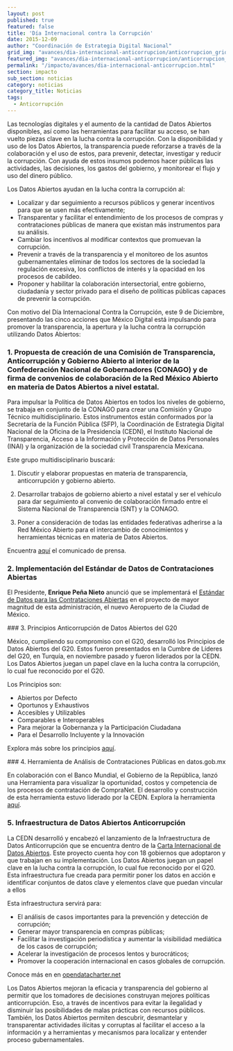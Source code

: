 ```yaml
---
layout: post
published: true
featured: false
title: 'Día Internacional contra la Corrupción'
date: 2015-12-09
author: "Coordinación de Estrategia Digital Nacional"
grid_img: "avances/dia-internacional-anticorrupcion/anticorrupcion_grid.jpg"
featured_img: "avances/dia-internacional-anticorrupcion/anticorrupcion_featured.jpg"
permalink: "/impacto/avances/dia-internacional-anticorrupcion.html"
section: impacto
sub_section: noticias
category: noticias
category_title: Noticias
tags:
  - Anticorrupción
---
```


Las tecnologías digitales y el aumento de la cantidad de Datos Abiertos disponibles, así como las herramientas para facilitar su acceso, se han vuelto piezas clave en la lucha contra la corrupción. Con la disponibilidad y uso de los Datos Abiertos, la transparencia puede reforzarse a través de la colaboración y el uso de estos, para prevenir, detectar, investigar y reducir la corrupción. Con ayuda de estos insumos podemos hacer públicas las actividades, las decisiones, los gastos del gobierno, y monitorear el flujo y uso del dinero público.  

Los Datos Abiertos ayudan en la lucha contra la corrupción al:

* Localizar y dar seguimiento a recursos públicos y generar incentivos para que se usen más efectivamente;
* Transparentar y facilitar el entendimiento de los procesos de compras y contrataciones públicas de manera que existan más instrumentos para su análisis.
* Cambiar los incentivos al modificar contextos que promuevan la corrupción.
* Prevenir a través de la transparencia y el monitoreo de los asuntos gubernamentales eliminar de todos los sectores de la sociedad la regulación excesiva, los conflictos de interés y la opacidad en los procesos de cabildeo.
* Proponer y habilitar la colaboración intersectorial, entre gobierno, ciudadanía y sector privado para el diseño de políticas públicas capaces de prevenir la corrupción.

Con motivo del Día Internacional Contra la Corrupción, este 9 de Diciembre, presentando las cinco acciones que México Digital está impulsando para promover la transparencia, la apertura y la lucha contra la corrupción utilizando Datos Abiertos:

### 1. Propuesta de creación de una Comisión de Transparencia, Anticorrupción y Gobierno Abierto al interior de la Confederación Nacional de Gobernadores (CONAGO) y de firma de convenios de colaboración de la Red México Abierto en materia de Datos Abiertos a nivel estatal.

Para impulsar la Política de Datos Abiertos en todos los niveles de gobierno, se trabaja en conjunto de la CONAGO para crear una Comisión y Grupo Técnico multidisciplinario. Estos instrumentos están conformados por la Secretaría de la Función Pública (SFP), la Coordinación de Estrategia Digital Nacional de la Oficina de la Presidencia (CEDN), el Instituto Nacional de Transparencia, Acceso a la Información y Protección de Datos Personales (INAI) y  la organización de la sociedad civil Transparencia Mexicana.

Este grupo multidisciplinario buscará:

1. Discutir y elaborar propuestas en materia de transparencia, anticorrupción y gobierno abierto.

2. Desarrollar trabajos de gobierno abierto a nivel estatal y ser el vehículo para dar seguimiento al convenio de colaboración firmado entre el Sistema Nacional de Transparencia (SNT) y la CONAGO.

3. Poner a consideración de todas las  entidades federativas adherirse a la Red México Abierto para el intercambio de conocimientos y herramientas técnicas en materia de Datos Abiertos.

Encuentra [aquí](http://www.conago.org.mx/varios/documentos/conago-transparencia.pdf) el comunicado de prensa.

### 2. Implementación del Estándar de Datos de Contrataciones Abiertas

El Presidente, **Enrique Peña Nieto** anunció que se  implementará el [Estándar de Datos para las Contrataciones Abiertas](http://datos.gob.mx/impacto/casos-de-uso/contrataciones-abiertas.html) en el proyecto de mayor magnitud de esta administración, el nuevo Aeropuerto de la Ciudad de México.



### 3. Principios Anticorrupción de Datos Abiertos del G20

México, cumpliendo su compromiso con el G20, desarrolló los Principios de Datos Abiertos del G20. Estos fueron presentados en la Cumbre de Líderes del G20, en Turquía, en noviembre pasado y fueron liderados por la CEDN. Los Datos Abiertos juegan un papel clave en la lucha contra la corrupción, lo cual fue reconocido por el G20.

Los Principios son:

* Abiertos por Defecto
* Oportunos y Exhaustivos
* Accesibles y Utilizables
* Comparables e Interoperables
* Para mejorar la Gobernanza y la Participación Ciudadana
* Para el Desarrollo Incluyente y la Innovación

Explora más sobre los principios [aquí](http://www.g20.utoronto.ca/2015/G20-Anti-Corruption-Open-Data-Principles.pdf).


### 4. Herramienta de Análisis de Contrataciones Públicas en datos.gob.mx

En colaboración con el Banco Mundial, el Gobierno de la República, lanzó una Herramienta  para visualizar la oportunidad, costos y competencia de los procesos de contratación de CompraNet. El desarrollo y construcción de esta herramienta estuvo liderado por la CEDN. Explora la herramienta [aquí](http://contrataciones.datos.gob.mx/).

### 5. Infraestructura de Datos Abiertos Anticorrupción

La CEDN desarrolló y encabezó el lanzamiento de la Infraestructura de Datos Anticorrupción que se encuentra dentro de la [Carta Internacional de Datos Abiertos](http://opendatacharter.net). Este proyecto cuenta hoy con 18 gobiernos que adoptaron y que trabajan en su implementación. Los Datos Abiertos juegan un papel clave en la lucha contra la corrupción, lo cual fue reconocido por el G20. Esta infraestructura fue creada para permitir poner los datos en acción e identificar conjuntos de datos clave y elementos clave que puedan vincular a ellos

Esta infraestructura servirá para:

* El análisis de casos importantes para la prevención y detección de corrupción;
* Generar mayor transparencia en compras públicas;
* Facilitar la investigación periodística y aumentar la visibilidad mediática de los casos de corrupción;
* Acelerar la investigación de procesos lentos y burocráticos;
* Promover la cooperación internacional en casos globales de corrupción.

Conoce más en en [opendatacharter.net](opendatacharter.net)

Los Datos Abiertos mejoran la eficacia y transparencia del gobierno al permitir que los tomadores de decisiones construyan mejores políticas anticorrupción. Eso, a través de incentivos para evitar la ilegalidad y disminuir las posibilidades de  malas prácticas con recursos públicos. También, los Datos Abiertos permiten descubrir, desmantelar y transparentar actividades ilícitas y corruptas al facilitar el acceso a la información y a herramientas y mecanismos para localizar y entender proceso gubernamentales.
